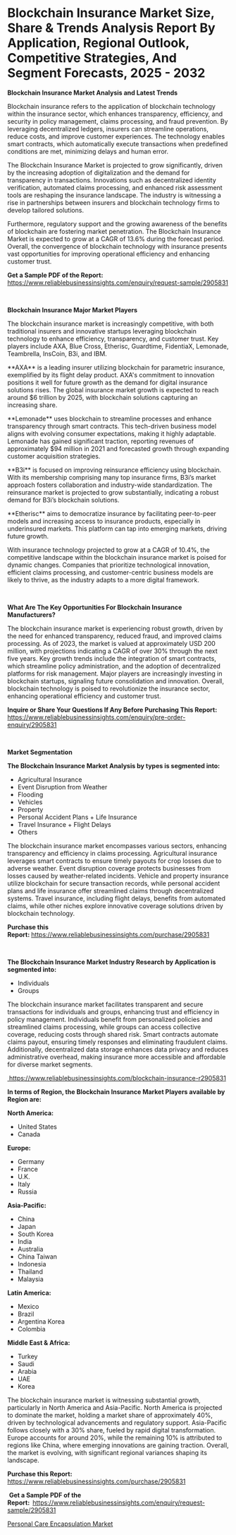 <p><h1>Blockchain Insurance Market Size, Share & Trends Analysis Report By Application, Regional Outlook, Competitive Strategies, And Segment Forecasts, 2025 - 2032</h1></p><p><strong>Blockchain Insurance Market Analysis and Latest Trends</strong></p>
<p><p>Blockchain insurance refers to the application of blockchain technology within the insurance sector, which enhances transparency, efficiency, and security in policy management, claims processing, and fraud prevention. By leveraging decentralized ledgers, insurers can streamline operations, reduce costs, and improve customer experiences. The technology enables smart contracts, which automatically execute transactions when predefined conditions are met, minimizing delays and human error.</p><p>The Blockchain Insurance Market is projected to grow significantly, driven by the increasing adoption of digitalization and the demand for transparency in transactions. Innovations such as decentralized identity verification, automated claims processing, and enhanced risk assessment tools are reshaping the insurance landscape. The industry is witnessing a rise in partnerships between insurers and blockchain technology firms to develop tailored solutions. </p><p>Furthermore, regulatory support and the growing awareness of the benefits of blockchain are fostering market penetration. The Blockchain Insurance Market is expected to grow at a CAGR of 13.6% during the forecast period. Overall, the convergence of blockchain technology with insurance presents vast opportunities for improving operational efficiency and enhancing customer trust.</p></p>
<p><strong>Get a Sample PDF of the Report:&nbsp;</strong> <a href="https://www.reliablebusinessinsights.com/enquiry/request-sample/2905831?utm_campaign=3062&utm_medium=2&utm_source=Github&utm_content=ia&utm_term=12032025&utm_id=blockchain-insurance">https://www.reliablebusinessinsights.com/enquiry/request-sample/2905831</a></p>
<p>&nbsp;</p>
<p><strong>Blockchain Insurance Major Market Players</strong></p>
<p><p>The blockchain insurance market is increasingly competitive, with both traditional insurers and innovative startups leveraging blockchain technology to enhance efficiency, transparency, and customer trust. Key players include AXA, Blue Cross, Etherisc, Guardtime, FidentiaX, Lemonade, Teambrella, InsCoin, B3i, and IBM.</p><p>**AXA** is a leading insurer utilizing blockchain for parametric insurance, exemplified by its flight delay product. AXA's commitment to innovation positions it well for future growth as the demand for digital insurance solutions rises. The global insurance market growth is expected to reach around $6 trillion by 2025, with blockchain solutions capturing an increasing share.</p><p>**Lemonade** uses blockchain to streamline processes and enhance transparency through smart contracts. This tech-driven business model aligns with evolving consumer expectations, making it highly adaptable. Lemonade has gained significant traction, reporting revenues of approximately $94 million in 2021 and forecasted growth through expanding customer acquisition strategies.</p><p>**B3i** is focused on improving reinsurance efficiency using blockchain. With its membership comprising many top insurance firms, B3i’s market approach fosters collaboration and industry-wide standardization. The reinsurance market is projected to grow substantially, indicating a robust demand for B3i’s blockchain solutions.</p><p>**Etherisc** aims to democratize insurance by facilitating peer-to-peer models and increasing access to insurance products, especially in underinsured markets. This platform can tap into emerging markets, driving future growth.</p><p>With insurance technology projected to grow at a CAGR of 10.4%, the competitive landscape within the blockchain insurance market is poised for dynamic changes. Companies that prioritize technological innovation, efficient claims processing, and customer-centric business models are likely to thrive, as the industry adapts to a more digital framework.</p></p>
<p>&nbsp;</p>
<p><strong>What Are The Key Opportunities For Blockchain Insurance Manufacturers?</strong></p>
<p><p>The blockchain insurance market is experiencing robust growth, driven by the need for enhanced transparency, reduced fraud, and improved claims processing. As of 2023, the market is valued at approximately USD 200 million, with projections indicating a CAGR of over 30% through the next five years. Key growth trends include the integration of smart contracts, which streamline policy administration, and the adoption of decentralized platforms for risk management. Major players are increasingly investing in blockchain startups, signaling future consolidation and innovation. Overall, blockchain technology is poised to revolutionize the insurance sector, enhancing operational efficiency and customer trust.</p></p>
<p><strong>Inquire or Share Your Questions If Any Before Purchasing This Report:</strong> <a href="https://www.reliablebusinessinsights.com/enquiry/pre-order-enquiry/2905831?utm_campaign=3062&utm_medium=2&utm_source=Github&utm_content=ia&utm_term=12032025&utm_id=blockchain-insurance">https://www.reliablebusinessinsights.com/enquiry/pre-order-enquiry/2905831</a></p>
<p>&nbsp;</p>
<p><strong>Market Segmentation</strong></p>
<p><strong>The Blockchain Insurance Market Analysis by types is segmented into:</strong></p>
<p><ul><li>Agricultural Insurance</li><li>Event Disruption from Weather</li><li>Flooding</li><li>Vehicles</li><li>Property</li><li>Personal Accident Plans + Life Insurance</li><li>Travel Insurance + Flight Delays</li><li>Others</li></ul></p>
<p><p>The blockchain insurance market encompasses various sectors, enhancing transparency and efficiency in claims processing. Agricultural insurance leverages smart contracts to ensure timely payouts for crop losses due to adverse weather. Event disruption coverage protects businesses from losses caused by weather-related incidents. Vehicle and property insurance utilize blockchain for secure transaction records, while personal accident plans and life insurance offer streamlined claims through decentralized systems. Travel insurance, including flight delays, benefits from automated claims, while other niches explore innovative coverage solutions driven by blockchain technology.</p></p>
<p><strong>Purchase this Report:&nbsp;</strong><a href="https://www.reliablebusinessinsights.com/purchase/2905831?utm_campaign=3062&utm_medium=2&utm_source=Github&utm_content=ia&utm_term=12032025&utm_id=blockchain-insurance">https://www.reliablebusinessinsights.com/purchase/2905831</a></p>
<p>&nbsp;</p>
<p><strong>The Blockchain Insurance Market Industry Research by Application is segmented into:</strong></p>
<p><ul><li>Individuals</li><li>Groups</li></ul></p>
<p><p>The blockchain insurance market facilitates transparent and secure transactions for individuals and groups, enhancing trust and efficiency in policy management. Individuals benefit from personalized policies and streamlined claims processing, while groups can access collective coverage, reducing costs through shared risk. Smart contracts automate claims payout, ensuring timely responses and eliminating fraudulent claims. Additionally, decentralized data storage enhances data privacy and reduces administrative overhead, making insurance more accessible and affordable for diverse market segments.</p></p>
<p><a href="https://www.reliablebusinessinsights.com/blockchain-insurance-r2905831?utm_campaign=3062&utm_medium=2&utm_source=Github&utm_content=ia&utm_term=12032025&utm_id=blockchain-insurance">&nbsp;https://www.reliablebusinessinsights.com/blockchain-insurance-r2905831</a></p>
<p><strong>In terms of Region, the Blockchain Insurance Market Players available by Region are:</strong></p>
<p>
    <p> <strong> North America: </strong>
        <ul>
            <li>United States</li>
            <li>Canada</li>
        </ul>
        </p> 
    <p> <strong> Europe: </strong>
        <ul>
            <li>Germany</li>
            <li>France</li>
            <li>U.K.</li>
            <li>Italy</li>
            <li>Russia</li>
        </ul>
        </p> 
    <p> <strong> Asia-Pacific: </strong>
        <ul>
            <li>China</li>
            <li>Japan</li>
            <li>South Korea</li>
            <li>India</li>
            <li>Australia</li>
            <li>China Taiwan</li>
            <li>Indonesia</li>
            <li>Thailand</li>
            <li>Malaysia</li>
        </ul>
        </p> 
    <p> <strong> Latin America: </strong>
        <ul>
            <li>Mexico</li>
            <li>Brazil</li>
            <li>Argentina Korea</li>
            <li>Colombia</li>
        </ul>
        </p> 
    <p> <strong> Middle East & Africa: </strong>
        <ul>
            <li>Turkey</li>
            <li>Saudi</li>
            <li>Arabia</li>
            <li>UAE</li>
            <li>Korea</li>
        </ul>
    </p>
    </p>
<p><p>The blockchain insurance market is witnessing substantial growth, particularly in North America and Asia-Pacific. North America is projected to dominate the market, holding a market share of approximately 40%, driven by technological advancements and regulatory support. Asia-Pacific follows closely with a 30% share, fueled by rapid digital transformation. Europe accounts for around 20%, while the remaining 10% is attributed to regions like China, where emerging innovations are gaining traction. Overall, the market is evolving, with significant regional variances shaping its landscape.</p></p>
<p><strong>Purchase this Report: </strong><a href="https://www.reliablebusinessinsights.com/purchase/2905831?utm_campaign=3062&utm_medium=2&utm_source=Github&utm_content=ia&utm_term=12032025&utm_id=blockchain-insurance">https://www.reliablebusinessinsights.com/purchase/2905831</a></p>
<p>&nbsp;<strong>Get a Sample PDF of the Report:&nbsp;&nbsp;</strong><a href="https://www.reliablebusinessinsights.com/enquiry/request-sample/2905831?utm_campaign=3062&utm_medium=2&utm_source=Github&utm_content=ia&utm_term=12032025&utm_id=blockchain-insurance">https://www.reliablebusinessinsights.com/enquiry/request-sample/2905831</a></p>
<p><strong></strong></p>
<p><p><a href="https://github.com/abbislposival/Market-Research-Report-List-1/blob/main/personal-care-encapsulation-market.md?utm_campaign=3062&utm_medium=2&utm_source=Github&utm_content=ia&utm_term=12032025&utm_id=blockchain-insurance">Personal Care Encapsulation Market</a></p></p>